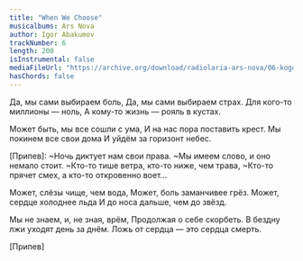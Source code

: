 ```yaml
---
title: "When We Choose"
musicalbums: Ars Nova
author: Igor Abakumov
trackNumber: 6
length: 200
isInstrumental: false
mediaFileUrl: "https://archive.org/download/radiolaria-ars-nova/06-kogda_my_vybiraem.mp3"
hasChords: false
---
```


Да, мы сами выбираем боль,
Да, мы сами выбираем страх.
Для кого-то миллионы — ноль,
А кому-то жизнь — рояль в кустах.

Может быть, мы все сошли с ума,
И на нас пора поставить крест.
Мы покинем все свои дома
И уйдём за горизонт небес.

[Припев]:
~Ночь диктует нам свои права.
~Мы имеем слово, и оно немало стоит.
~Кто-то тише ветра, кто-то ниже, чем трава,
~Кто-то прячет смех, а кто-то откровенно воет...

Может, слёзы чище, чем вода,
Может, боль заманчивее грёз.
Может, сердце холоднее льда
И до носа дальше, чем до звёзд.

Мы не знаем, и, не зная, врём,
Продолжая о себе скорбеть.
В бездну лжи уходят день за днём.
Ложь от сердца — это сердца смерть.

[Припев]
